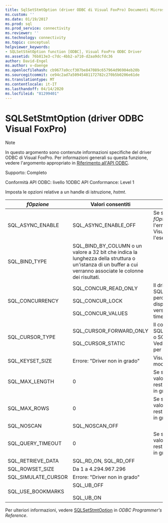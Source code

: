 ```yaml
---
title: SqlSetStmtOption (driver ODBC di Visual FoxPro) Documenti Microsoft
ms.custom: ''
ms.date: 01/19/2017
ms.prod: sql
ms.prod_service: connectivity
ms.reviewer: ''
ms.technology: connectivity
ms.topic: conceptual
helpviewer_keywords:
- SQLSetStmtOption function [ODBC], Visual FoxPro ODBC Driver
ms.assetid: 76b813e3-c7dc-4bb2-a710-d2aa9dcfdc36
author: David-Engel
ms.author: v-daenge
ms.openlocfilehash: cb9677a9ccf307be847089c657964d96904eb20b
ms.sourcegitcommit: ce94c2ad7a50945481172782c270b5b0206e61de
ms.translationtype: MT
ms.contentlocale: it-IT
ms.lasthandoff: 04/14/2020
ms.locfileid: "81299401"
---
```

# <a name="sqlsetstmtoption-visual-foxpro-odbc-driver"></a>SQLSetStmtOption (driver ODBC Visual FoxPro)
> [!NOTE]  
>  In questo argomento sono contenute informazioni specifiche del driver ODBC di Visual FoxPro. Per informazioni generali su questa funzione, vedere l'argomento appropriato in [Riferimento all'API ODBC](../../odbc/reference/syntax/odbc-api-reference.md).  
  
 Supporto: Completo  
  
 Conformità API ODBC: livello 1ODBC API Conformance: Level 1  
  
 Imposta le opzioni relative a un handle di istruzione, *hstmt*.  
  
|*fOpzione*|Valori consentiti|Commenti|  
|---------------|--------------------|--------------|  
|SQL_ASYNC_ENABLE|SQL_ASYNC_ENABLE_OFF|Se si tenta di impostare questo *fOption*, il driver restituisce l'errore: "Driver not capable". Visual FoxPro non supporta l'esecuzione asincrona.|  
|SQL_BIND_TYPE|SQL_BIND_BY_COLUMN o un valore a 32 bit che indica la lunghezza della struttura o un'istanza di un buffer a cui verranno associate le colonne dei risultati.||  
|SQL_CONCURRENCY|SQL_CONCUR_READ_ONLY<br /><br /> SQL_CONCUR_LOCK<br /><br /> SQL_CONCUR_VALUES|Il driver non consente SQL_CONCUR_ROWVER, perché Visual FoxPro non dispone di controllo delle versioni delle righe basato sui timestamp.|  
|SQL_CURSOR_TYPE|SQL_CURSOR_FORWARD_ONLY<br /><br /> SQL_CURSOR_STATIC|Il conducente non consente SQL_CURSOR_KEYSET_DRIVEN o SQL_CURSOR_DYNAMIC; Vedere [SQLSetScrollOptions](../../odbc/microsoft/sqlsetscrolloptions-visual-foxpro-odbc-driver.md) per ulteriori informazioni.|  
|SQL_KEYSET_SIZE|Errore: "Driver non in grado"|Visual FoxPro non supporta il modello di cursore keyset.|  
|SQL_MAX_LENGTH|0|Se si tenta di impostare questo valore *fOption,* il driver restituisce l'errore "Driver non in grado".|  
|SQL_MAX_ROWS|0|Se si tenta di impostare questo valore *fOption,* il driver restituisce l'errore "Driver non in grado".|  
|SQL_NOSCAN|SQL_NOSCAN_OFF||  
|SQL_QUERY_TIMEOUT|0|Se si tenta di impostare questo valore *fOption,* il driver restituisce l'errore "Driver non in grado".|  
|SQL_RETRIEVE_DATA|SQL_RD_ON, SQL_RD_OFF||  
|SQL_ROWSET_SIZE|Da 1 a 4.294.967.296||  
|SQL_SIMULATE_CURSOR|Errore: "Driver non in grado"||  
|SQL_USE_BOOKMARKS|SQL_UB_OFF<br /><br /> SQL_UB_ON||  
  
 Per ulteriori informazioni, vedere [SQLSetStmtOption](../../odbc/reference/syntax/sqlsetstmtoption-function.md) in *ODBC Programmer's Reference*.
